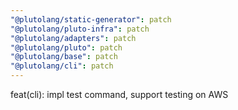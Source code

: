 ```yaml
---
"@plutolang/static-generator": patch
"@plutolang/pluto-infra": patch
"@plutolang/adapters": patch
"@plutolang/pluto": patch
"@plutolang/base": patch
"@plutolang/cli": patch
---
```


feat(cli): impl test command, support testing on AWS
